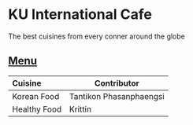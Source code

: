 # KU International Cafe

The best cuisines from every conner around the globe

## [Menu](menu.md)


| Cuisine     | Contributor             |
|:------------|-------------------------|
| Korean Food | Tantikon Phasanphaengsi |
| Healthy Food | Krittin     |

